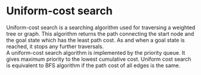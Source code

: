 # Uniform-cost search 

Uniform-cost search is a searching algorithm used for traversing a weighted tree or graph. 
This algorithm returns the path connecting the start node and the goal state which has the least path cost.
As and when a goal state is reached, it stops any further traversals.
<br>
A uniform-cost search algorithm is implemented by the priority queue. It gives maximum priority to the lowest cumulative cost. Uniform cost search is equivalent to BFS algorithm if the path cost of all edges is the same.